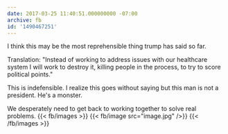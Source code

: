 ```yaml
---
date: 2017-03-25 11:40:51.000000000 -07:00
archive: fb
id: '1490467251'
---
```


I think this may be the most reprehensible thing trump has said so far. 

Translation: "Instead of working to address issues with our healthcare system I will work to destroy it, killing people in the process, to try to score political points."

This is indefensible. I realize this goes without saying but this man is not a president. He's a monster. 

We desperately need to get back to working together to solve real problems.
{{< fb/images >}}
{{< fb/image src="image.jpg" />}}
{{< /fb/images >}}
